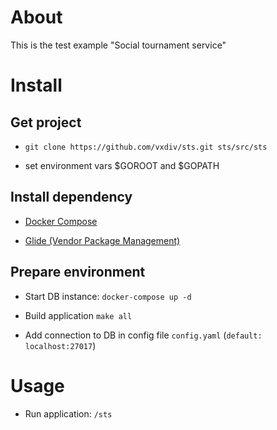 # About

This is the test example  "Social tournament service"


# Install

## Get project

- `git clone https://github.com/vxdiv/sts.git sts/src/sts`

-  set environment vars $GOROOT  and $GOPATH

## Install dependency

-  [Docker Compose](https://docs.docker.com/compose/install/)

-  [Glide (Vendor Package Management)](https://github.com/Masterminds/glide#install)

## Prepare environment

-  Start DB instance: `docker-compose up -d`

-  Build application `make all`

-  Add connection to DB in config file `config.yaml`  (`default: localhost:27017`)


# Usage

- Run application: `/sts`
